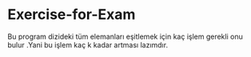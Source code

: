 # Exercise-for-Exam
Bu program dizideki  tüm elemanları eşitlemek için kaç işlem gerekli onu bulur .Yani bu işlem kaç  k  kadar artması lazımdır.
